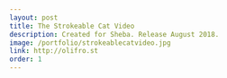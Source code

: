 ```yaml
---
layout: post
title: The Strokeable Cat Video
description: Created for Sheba. Release August 2018.
image: /portfolio/strokeablecatvideo.jpg
link: http://olifro.st
order: 1
---
```

